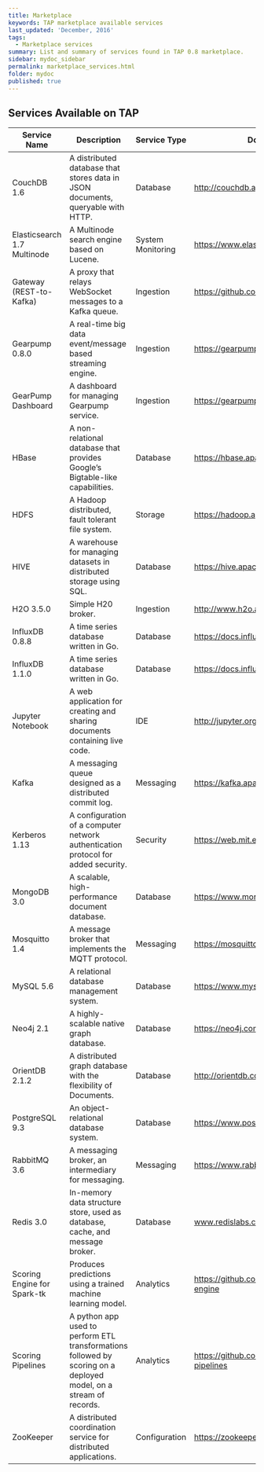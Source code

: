 ```yaml
---
title: Marketplace
keywords: TAP marketplace available services
last_updated: 'December, 2016'
tags:
  - Marketplace services
summary: List and summary of services found in TAP 0.8 marketplace. 
sidebar: mydoc_sidebar
permalink: marketplace_services.html
folder: mydoc
published: true
---
```


## Services Available on TAP

| Service Name | Description | Service Type | Documentation |
|-------|--------|---------|---------|
| CouchDB 1.6 | A distributed database that stores data in JSON documents, queryable with HTTP. | Database | http://couchdb.apache.org/ |
| Elasticsearch 1.7 Multinode | A Multinode search engine based on Lucene. | System Monitoring | https://www.elastic.co/ |
| Gateway (REST-to-Kafka) | A proxy that relays WebSocket messages to a Kafka queue. | Ingestion |https://github.com/trustedanalytics/gateway |
| Gearpump 0.8.0 | A real-time big data event/message based streaming engine. | Ingestion | https://gearpump.apache.org |
| GearPump Dashboard | A dashboard for managing Gearpump service. | Ingestion | https://gearpump.apache.org |
| HBase | A non-relational database that provides Google’s Bigtable-like capabilities. | Database | https://hbase.apache.org/ |
| HDFS | A Hadoop distributed, fault tolerant file system. | Storage | https://hadoop.apache.org |
| HIVE | A warehouse for managing datasets in distributed storage using SQL. | Database | https://hive.apache.org/ |
| H2O 3.5.0 | Simple H20 broker. | Ingestion | http://www.h2o.ai/ |
| InfluxDB 0.8.8 | A time series database written in Go. | Database | https://docs.influxdata.com/ |
| InfluxDB 1.1.0 | A time series database written in Go. | Database | https://docs.influxdata.com/ |
| Jupyter Notebook | A web application for creating and sharing documents containing live code. | IDE | http://jupyter.org/ |
| Kafka | A messaging queue designed as a distributed commit log. | Messaging | https://kafka.apache.org/ |
| Kerberos 1.13| A configuration of a computer network authentication protocol for added security. | Security | https://web.mit.edu/kerberos/ |
| MongoDB 3.0 | A scalable, high-performance document database. | Database | https://www.mongodb.com/ |
| Mosquitto 1.4 | A message broker that implements the MQTT protocol. | Messaging | https://mosquitto.org/ |
| MySQL 5.6 | A relational database management system. | Database | https://www.mysql.com/ |
| Neo4j 2.1 | A highly-scalable native graph database. | Database | https://neo4j.com/ |
| OrientDB 2.1.2 | A distributed graph database with the flexibility of Documents. | Database | http://orientdb.com/ |
| PostgreSQL 9.3 | An object-relational database system. | Database | https://www.postgresql.org/ |
| RabbitMQ 3.6 | A messaging broker, an intermediary for messaging. | Messaging | https://www.rabbitmq.com/ |
| Redis 3.0 | In-memory data structure store, used as database, cache, and message broker. | Database | www.redislabs.com/ |
| Scoring Engine for Spark-tk | Produces predictions using a trained machine learning model. | Analytics | https://github.com/trustedanalytics/scoring-engine |
| Scoring Pipelines | A python app used to perform ETL transformations followed by scoring on a deployed model, on a stream of records. | Analytics | https://github.com/trustedanalytics/scoring-pipelines |
| ZooKeeper | A distributed coordination service for distributed applications. | Configuration | https://zookeeper.apache.org/ |
